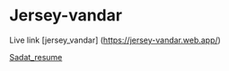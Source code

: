# Jersey-vandar

Live link 
[jersey_vandar] (https://jersey-vandar.web.app/)

[Sadat_resume](https://drive.google.com/file/d/1VJ_JAmAuG5j9qQabXmyjG0UMn3lqYFOc/view?usp=sharing)
